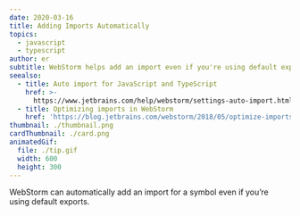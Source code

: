 ```yaml
---
date: 2020-03-16
title: Adding Imports Automatically
topics:
  - javascript
  - typescript
author: er
subtitle: WebStorm helps add an import even if you're using default exports.
seealso:
  - title: Auto import for JavaScript and TypeScript
    href: >-
      https://www.jetbrains.com/help/webstorm/settings-auto-import.html#typescript-javascript
  - title: Optimizing imports in WebStorm
    href: 'https://blog.jetbrains.com/webstorm/2018/05/optimize-imports-in-webstorm/'
thumbnail: ./thumbnail.png
cardThumbnail: ./card.png
animatedGif:
  file: ./tip.gif
  width: 600
  height: 300
---
```

WebStorm can automatically add an import for a symbol even if you’re using default exports.
